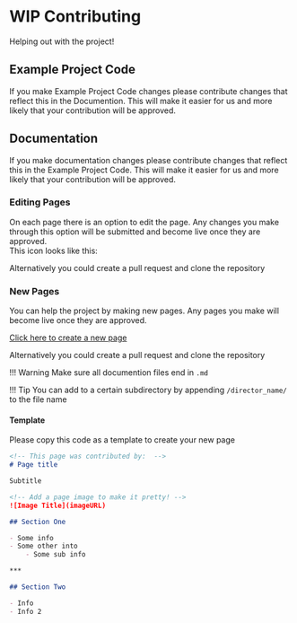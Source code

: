 # **WIP** Contributing

Helping out with the project!

## Example Project Code

If you make Example Project Code changes please contribute changes that reflect this in the Documention. This will make it easier for us and more likely that your contribution will be approved.

## Documentation

If you make documentation changes please contribute changes that reflect this in the Example Project Code. This will make it easier for us and more likely that your contribution will be approved.

### Editing Pages

On each page there is an option to edit the page. Any changes you make through this option will be submitted and become live once they are approved.  
This icon looks like this: 

Alternatively you could create a pull request and clone the repository

### New Pages

You can help the project by making new pages. Any pages you make will become live once they are approved.  

[Click here to create a new page](https://github.com/FRCTeam3255/FRC-Java-Tutorial/new/remaster/Docs_Source/docs)

Alternatively you could create a pull request and clone the repository

!!! Warning
    Make sure all documention files end in `.md`

!!! Tip
    You can add to a certain subdirectory by appending `/director_name/` to the file name

#### Template

Please copy this code as a template to create your new page

```markdown
<!-- This page was contributed by:  -->
# Page title

Subtitle

<!-- Add a page image to make it pretty! -->
![Image Title](imageURL)

## Section One

- Some info
- Some other into
    - Some sub info

***

## Section Two

- Info
- Info 2
```